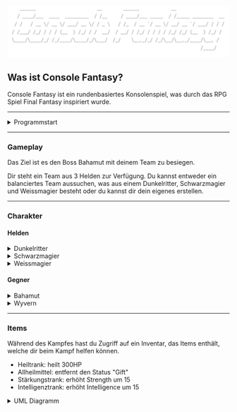 ![Console_Fantasy.png](src/images/Console_Fantasy.png)

## Was ist Console Fantasy?



Console Fantasy ist ein rundenbasiertes Konsolenspiel, was durch das RPG Spiel Final Fantasy
inspiriert wurde.

---
<details>
<summary>Programmstart</summary>
Starte die Main.kt, um das Spiel zu beginnen und Bahamut zu besiegen. 

</details>

---

### Gameplay

Das Ziel ist es den Boss Bahamut mit deinem Team zu besiegen.


Dir steht ein Team aus 3 Helden zur Verfügung. Du kannst entweder ein balanciertes Team aussuchen,
was aus einem Dunkelritter, Schwarzmagier und Weissmagier besteht oder du kannst dir dein eigenes erstellen.

---
### Charakter


#### Helden

<details>
<summary>Dunkelritter</summary>

Der Dunkelritter spezialisiert sich für single target physische Angriffe und seine Verbündeten
mit einem Schild vor Angriffen zu beschützen.

Skills:

* Shield: schützt einen Helden einmalig vor einem Angriff
* Chaosklinge: physischer single target Skill
* Doppelklinge: physischer single target Skill
* Excalibur: physischer single target Skill

</details>

<details>
<summary>Schwarzmagier</summary>

Der Schwarzmagier spezialisiert sich für magische Angriffe. Neben den single target Skills
hat der Magier noch 'Ultima', was ein AOE Skill ist.

Skills:

* Stabhieb: physischer single target Skill
* Feuerball: magischer single target Skill
* Eissturm: magischer single target Skill
* Ultima: magischer AOE Skill

</details>


<details>
<summary>Weissmagier</summary>

Der Weissmagier spezialisiert sich für Hilfsskills für Verbündete wie ATK Buff, Def Buff oder Vita.

Skills:

* Basic Attack: physischer single target Skill
* ATK-Buff: erhöht die Strength und Intelligence um 20
* Def-Buff: erhöht die Defense und Magic Defense 10
* Vita: heilt 25% HP eines Verbündeten 

</details>


#### Gegner

<details>
<summary>Bahamut</summary>

Bahamut ist der Boss, den du in diesem Konsolenspiel besiegen musst. Neben physischen Angriffen besitzt er auch
einen magischen AOE Skill und kann den Helden vergiften.

Skills:

* Drachenklaue: physischer single target Skill
* Feura: magischer single target Skill
* Himmelszorn: physischer single target Skill
* Supernova: magischer AOE Skill
* Poison Strike: vergiftet den Gegner und fügt ihm prozentualen Schaden zu (wird erst nach dem Beschwören angewendet)
* Summon:  beschwört 2 Wyvern in sein Team

</details>


<details>
<summary>Wyvern</summary>
Wyvern helfen Bahamut dabei dich zu besiegen und erschweren dir den Kampf.

Skills:
* Biss: physischer single target Skill
* Blizzard: magischer single target Skill
* Eisatem: magischer single target Skill
* Blaue Flamme: magischer single target Skill

</details>

---

### Items

Während des Kampfes hast du Zugriff auf ein Inventar, das Items enthält, welche dir beim
Kampf helfen können.

* Heiltrank: heilt 300HP
* Allheilmittel: entfernt den Status "Gift"
* Stärkungstrank: erhöht Strength um 15
* Intelligenztrank: erhöht Intelligence um 15

<details><summary>UML Diagramm</summary>

![UML_Diagram.png](src/images/UML_Diagram.png)
</details>
